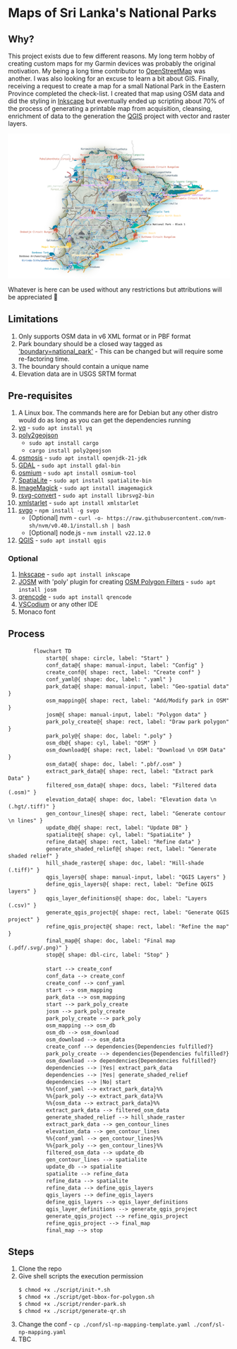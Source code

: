 # Maps of Sri Lanka's National Parks

## Why?

This project exists due to few different reasons. My long term hobby of creating custom maps for my Garmin devices was probably the original motivation. My being a long time contributor to [OpenStreetMap](https://www.openstreetmap.org) was another. I was also looking for an excuse to learn a bit about GIS. Finally, receiving a request to create a map for a small National Park in the Eastern Province completed the check-list. I created that map using OSM data and did the styling in [Inkscape](https://inkscape.org) but eventually ended up scripting about 70% of the process of generating a printable map from acquisition, cleansing, enrichment of data to the generation the [QGIS](https://qgis.org) project with vector and raster layers.

![alt text](image/qgis.png)

Whatever is here can be used without any restrictions but attributions will be appreciated :pray:

## Limitations

1. Only supports OSM data in v6 XML format or in PBF format
2. Park boundary should be a closed way tagged as ['boundary=national_park'](https://wiki.openstreetmap.org/wiki/Tag:boundary%3Dnational_park) - This can be changed but will require some re-factoring time.
3. The boundary should contain a unique name
4. Elevation data are in USGS SRTM format

## Pre-requisites

1. A Linux box. The commands here are for Debian but any other distro would do as long as you can get the dependencies running
2. [yq](https://github.com/mikefarah/yq) - `sudo apt install yq`
3. [poly2geojson](https://github.com/pirxpilot/poly2geojson)
    - `sudo apt install cargo`
    - `cargo install poly2geojson`
4. [osmosis](https://github.com/openstreetmap/osmosis/releases/latest) - `sudo apt install openjdk-21-jdk`
5. [GDAL](https://gdal.org/en/stable) - `sudo apt install gdal-bin`
6. [osmium](https://osmcode.org/osmium-tool) - `sudo apt install osmium-tool`
7. [SpatiaLite](https://www.gaia-gis.it/fossil/libspatialite/index) - `sudo apt install spatialite-bin`
8. [ImageMagick](https://imagemagick.org/script/index.php) - `sudo apt install imagemagick`
9. [rsvg-convert](https://github.com/bvibber/librsvg) - `sudo apt install librsvg2-bin`
10. [xmlstarlet](https://xmlstar.sourceforge.net) - `sudo apt install xmlstarlet`
11. [svgo](https://github.com/svg/svgo) - `npm install -g svgo`
    - [Optional] nvm - `curl -o- https://raw.githubusercontent.com/nvm-sh/nvm/v0.40.1/install.sh | bash`
    - [Optional] node.js - `nvm install v22.12.0`
12. [QGIS](https://www.qgis.org) - `sudo apt install qgis`

### Optional

1. [Inkscape](https://inkscape.org) - `sudo apt install inkscape`
2. [JOSM](https://josm.openstreetmap.de) with 'poly' plugin for creating [OSM Polygon Filters](https://wiki.openstreetmap.org/wiki/Osmosis/Polygon_Filter_File_Format) - `sudo apt install josm`
3. [qrencode](https://fukuchi.org/works/qrencode) - `sudo apt install qrencode`
4. [VSCodium](https://vscodium.com) or any other IDE
5. Monaco font

## Process

```mermaid
        flowchart TD
            start@{ shape: circle, label: "Start" }
            conf_data@{ shape: manual-input, label: "Config" }
            create_conf@{ shape: rect, label: "Create conf" }
            conf_yaml@{ shape: doc, label: ".yaml" }
            park_data@{ shape: manual-input, label: "Geo-spatial data" }
            osm_mapping@{ shape: rect, label: "Add/Modify park in OSM" }
            josm@{ shape: manual-input, label: "Polygon data" }
            park_poly_create@{ shape: rect, label: "Draw park polygon" }
            park_poly@{ shape: doc, label: ".poly" }
            osm_db@{ shape: cyl, label: "OSM" }
            osm_download@{ shape: rect, label: "Download \n OSM Data" }
            osm_data@{ shape: doc, label: ".pbf/.osm" }
            extract_park_data@{ shape: rect, label: "Extract park Data" }
            filtered_osm_data@{ shape: docs, label: "Filtered data (.osm)" }
            elevation_data@{ shape: doc, label: "Elevation data \n (.hgt/.tiff)" }
            gen_contour_lines@{ shape: rect, label: "Generate contour \n lines" }
            update_db@{ shape: rect, label: "Update DB" }
            spatialite@{ shape: cyl, label: "SpatiaLite" }
            refine_data@{ shape: rect, label: "Refine data" }
            generate_shaded_relief@{ shape: rect, label: "Generate shaded relief" }
            hill_shade_raster@{ shape: doc, label: "Hill-shade (.tiff)" }
            qgis_layers@{ shape: manual-input, label: "QGIS Layers" }
            define_qgis_layers@{ shape: rect, label: "Define QGIS layers" }
            qgis_layer_definitions@{ shape: doc, label: "Layers (.csv)" }
            generate_qgis_project@{ shape: rect, label: "Generate QGIS project" }
            refine_qgis_project@{ shape: rect, label: "Refine the map" }
            final_map@{ shape: doc, label: "Final map (.pdf/.svg/.png)" }
            stop@{ shape: dbl-circ, label: "Stop" }
            
            start --> create_conf
            conf_data --> create_conf
            create_conf --> conf_yaml
            start --> osm_mapping
            park_data --> osm_mapping
            start --> park_poly_create
            josm --> park_poly_create
            park_poly_create --> park_poly
            osm_mapping --> osm_db
            osm_db --> osm_download
            osm_download --> osm_data
            create_conf --> dependencies{Dependencies fulfilled?}
            park_poly_create --> dependencies{Dependencies fulfilled?}
            osm_download --> dependencies{Dependencies fulfilled?}
            dependencies --> |Yes| extract_park_data
            dependencies --> |Yes| generate_shaded_relief
            dependencies --> |No| start
            %%{conf_yaml --> extract_park_data}%%
            %%{park_poly --> extract_park_data}%%
            %%{osm_data --> extract_park_data}%%
            extract_park_data --> filtered_osm_data
            generate_shaded_relief --> hill_shade_raster
            extract_park_data --> gen_contour_lines
            elevation_data --> gen_contour_lines
            %%{conf_yaml --> gen_contour_lines}%%
            %%{park_poly --> gen_contour_lines}%%
            filtered_osm_data --> update_db
            gen_contour_lines --> spatialite
            update_db --> spatialite
            spatialite --> refine_data
            refine_data --> spatialite
            refine_data --> define_qgis_layers
            qgis_layers --> define_qgis_layers
            define_qgis_layers --> qgis_layer_definitions
            qgis_layer_definitions --> generate_qgis_project
            generate_qgis_project --> refine_qgis_project
            refine_qgis_project --> final_map
            final_map --> stop
   ```

## Steps

1. Clone the repo
2. Give shell scripts the execution permission
   ```
   $ chmod +x ./script/init-*.sh
   $ chmod +x ./script/get-bbox-for-polygon.sh
   $ chmod +x ./script/render-park.sh
   $ chmod +x ./script/generate-qr.sh
   ```
3. Change the conf - `cp ./conf/sl-np-mapping-template.yaml ./conf/sl-np-mapping.yaml`
4. TBC

   